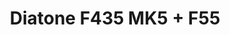 ---
color: green
category: Stacks
group: undefined
visible: false
# awaiting target submission, taken down for now
order: 5
title: Diatone F435 MK5 + F55
link: https://www.diatone.us/collections/mamba-stack/products/mamba-stack-mk5-f435-ai-icm42688p-flight-controller-55a-6s-8bit-esc-stack-30-5mm-m3?variant=40363516133463
img: /uploads/builds/5inch-beginner/stacks-diatone-f435-mk5-f55.webp
text: Either they're just gonna sell them at a loss, or the price will go up eventually... the price is mad for a stack like this. It's a great budget pick, but until the release of Betaflight 4.5, F435 MCUs aren't fully supported
info:
  - $42.99
  - 30x30
  - AT32F435<MCU>
  - ICM42688P<IMU>
  - 5 UARTs
  - 16MB Blackbox
  - 5V 3A
  - 12V 2A
  - 55A Nominal
  - 65A Peak
  - 26g
---
